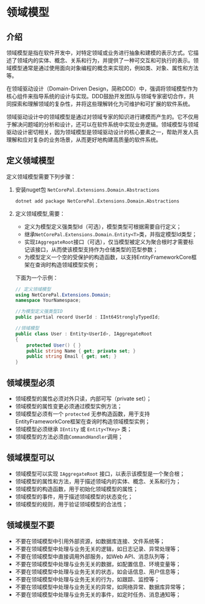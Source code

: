 # 领域模型

## 介绍

领域模型是指在软件开发中，对特定领域或业务进行抽象和建模的表示方式。它描述了领域内的实体、概念、关系和行为，并提供了一种可交互和可执行的表示。领域模型通常是通过使用面向对象编程的概念来实现的，例如类、对象、属性和方法等。

在领域驱动设计（Domain-Driven Design，简称DDD）中，强调将领域模型作为核心组件来指导系统的设计与实现。DDD鼓励开发团队与领域专家密切合作，共同探索和理解领域的复杂性，并将这些理解转化为可维护和可扩展的软件系统。

领域驱动设计中的领域模型是通过对领域专家的知识进行建模而产生的。它不仅用于解决问题域的分析和设计，还可以在软件系统中实现业务逻辑。领域模型与领域驱动设计密切相关，因为领域模型是领域驱动设计的核心要素之一，帮助开发人员理解和应对复杂的业务场景，从而更好地构建高质量的软件系统。

## 定义领域模型

定义领域模型需要下列步骤：

1. 安装nuget包 `NetCorePal.Extensions.Domain.Abstractions`

    ```bash
    dotnet add package NetCorePal.Extensions.Domain.Abstractions
    ```

2. 定义领域模型,需要：

    + 定义为模型定义强类型Id（可选），模型类型可根据需要自行定义；
    + 继承`NetCorePal.Extensions.Domain.Entity<T>`类，并指定模型Id类型；
    + 实现`IAggregateRoot`接口（可选），仅当模型被定义为聚合根时才需要标记该接口，从而使该模型支持作为仓储类型的范型参数；
    + 为模型定义一个空的受保护的构造函数，以支持EntityFrameworkCore框架在查询时构造领域模型实例；

    下面为一个示例：

    ```csharp
    // 定义领域模型
    using NetCorePal.Extensions.Domain;
    namespace YourNamespace;

    //为模型定义强类型ID
    public partial record UserId : IInt64StronglyTypedId;
    
    //领域模型
    public class User : Entity<UserId>, IAggregateRoot
    {
        protected User() { }
        public string Name { get; private set; }
        public string Email { get; set; }
    }
    ```
   
## 领域模型必须

- 领域模型的属性必须对外只读，内部可写（private set）；
- 领域模型的属性变更必须通过模型实例方法；
- 领域模型必须有一个 `protected` 无参构造函数，用于支持EntityFrameworkCore框架在查询时构造领域模型实例；
- 领域模型必须继承 `IEntity` 或 `Entity<TKey>` 类；
- 领域模型的方法必须由`CommandHandler`调用；

## 领域模型可以

- 领域模型可以实现 `IAggregateRoot` 接口，以表示该模型是一个聚合根；
- 领域模型的属性和方法，用于描述领域内的实体、概念、关系和行为；
- 领域模型的构造函数，用于初始化领域模型的属性；
- 领域模型的事件，用于描述领域模型的状态变化；
- 领域模型的规则，用于验证领域模型的合法性；

## 领域模型不要

- 不要在领域模型中引用外部资源，如数据库连接、文件系统等；
- 不要在领域模型中处理与业务无关的逻辑，如日志记录、异常处理等；
- 不要在领域模型中直接调用外部服务，如Web API、消息队列等；
- 不要在领域模型中处理与业务无关的数据，如配置信息、环境变量等；
- 不要在领域模型中处理与业务无关的状态，如会话信息、用户信息等；
- 不要在领域模型中处理与业务无关的行为，如跟踪、监控等；
- 不要在领域模型中处理与业务无关的异常，如网络异常、数据库异常等；
- 不要在领域模型中处理与业务无关的事件，如定时任务、消息通知等；

